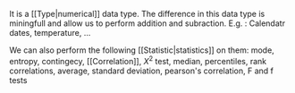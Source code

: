 It is a [[Type|numerical]] data type. The difference in this data type is miningfull and allow us to perform addition and subraction. E.g. : Calendatr dates, temperature, ...

We can also perform the following [[Statistic|statistics]] on them:
mode, entropy, contingecy, [[Correlation]], $X^2$ test, median, percentiles, rank correlations, average, standard deviation, pearson's correlation, F and f tests